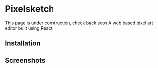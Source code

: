 # Pixelsketch
This page is under construction, check back soon
A web based pixel art editor built using React
## Installation
## Screenshots

